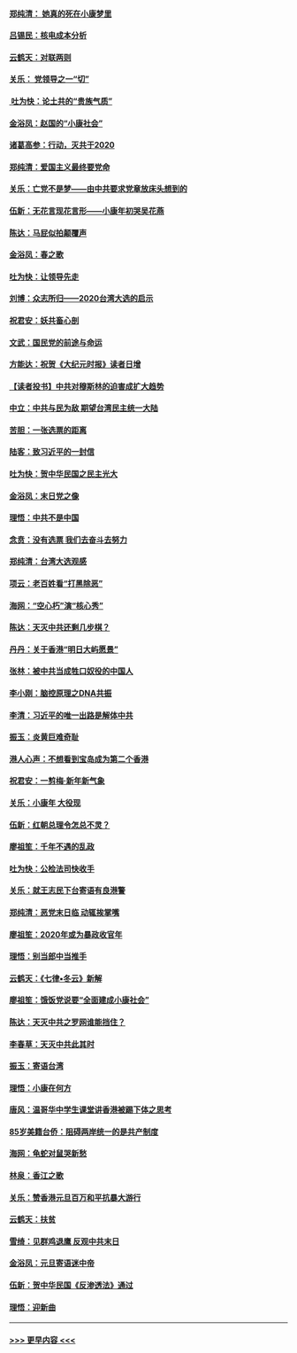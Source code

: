 #### [郑纯清： 她真的死在小康梦里](../pages/nsc993/n11806623.md?t=01210102) 
#### [吕锡民：核电成本分析](../pages/nsc993/n11806284.md?t=01210102) 
#### [云鹤天：对联两则](../pages/nsc993/n11805957.md?t=01210102) 
#### [关乐： 党领导之一“切”](../pages/nsc993/n11804505.md?t=01210102) 
#### [ 吐为快：论土共的“贵族气质”](../pages/nsc993/n11804490.md?t=01210102) 
#### [金浴凤：赵国的“小康社会”](../pages/nsc993/n11804452.md?t=01210102) 
#### [诸葛高参：行动，灭共于2020](../pages/nsc993/n11804120.md?t=01210102) 
#### [郑纯清：爱国主义最终要党命](../pages/nsc993/n11802197.md?t=01210102) 
#### [关乐：亡党不是梦——由中共要求党章放床头想到的](../pages/nsc993/n11802156.md?t=01210102) 
#### [伍新：无花言现花言形——小康年初哭吴花燕](../pages/nsc993/n11800044.md?t=01210102) 
#### [陈达：马屁似拍颠覆声](../pages/nsc993/n11800010.md?t=01210102) 
#### [金浴凤：春之歌](../pages/nsc993/n11797687.md?t=01210102) 
#### [吐为快：让领导先走](../pages/nsc993/n11797512.md?t=01210102) 
#### [刘博：众志所归——2020台湾大选的启示](../pages/nsc993/n11796878.md?t=01210102) 
#### [祝君安：妖共畜心剖](../pages/nsc993/n11794273.md?t=01210102) 
#### [文武：国民党的前途与命运](../pages/nsc993/n11794198.md?t=01210102) 
#### [方能达：祝贺《大纪元时报》读者日增](../pages/nsc993/n11793807.md?t=01210102) 
#### [【读者投书】中共对穆斯林的迫害成扩大趋势](../pages/nsc993/n11791371.md?t=01210102) 
#### [中立：中共与民为敌 期望台湾民主统一大陆](../pages/nsc993/n11790392.md?t=01210102) 
#### [苦胆：一张选票的距离](../pages/nsc993/n11788914.md?t=01210102) 
#### [陆客：致习近平的一封信](../pages/nsc993/n11788867.md?t=01210102) 
#### [吐为快：贺中华民国之民主光大](../pages/nsc993/n11788618.md?t=01210102) 
#### [金浴凤：末日党之像](../pages/nsc993/n11787475.md?t=01210102) 
#### [理悟：中共不是中国](../pages/nsc993/n11787463.md?t=01210102) 
#### [念贲：没有选票  我们去奋斗去努力](../pages/nsc993/n11787398.md?t=01210102) 
#### [郑纯清：台湾大选观感](../pages/nsc993/n11786210.md?t=01210102) 
#### [项云：老百姓看“打黑除恶”](../pages/nsc993/n11785398.md?t=01210102) 
#### [海网：“空心朽”演“核心秀”](../pages/nsc993/n11783874.md?t=01210102) 
#### [陈达：天灭中共还剩几步棋？](../pages/nsc993/n11783719.md?t=01210102) 
#### [丹丹：关于香港“明日大屿愿景”](../pages/nsc993/n11783273.md?t=01210102) 
#### [张林：被中共当成牲口奴役的中国人](../pages/nsc993/n11782397.md?t=01210102) 
#### [李小刚：脑控原理之DNA共振](../pages/nsc993/n11780962.md?t=01210102) 
#### [李清：习近平的唯一出路是解体中共](../pages/nsc993/n11780866.md?t=01210102) 
#### [振玉：炎黄巨难奇耻](../pages/nsc993/n11779632.md?t=01210102) 
#### [港人心声：不想看到宝岛成为第二个香港](../pages/nsc993/n11778817.md?t=01210102) 
#### [祝君安：一剪梅‧新年新气象](../pages/nsc993/n11776340.md?t=01210102) 
#### [关乐：小康年 大役现](../pages/nsc993/n11774213.md?t=01210102) 
#### [伍新：红朝总理令怎总不灵？](../pages/nsc993/n11770813.md?t=01210102) 
#### [廖祖笙：千年不遇的乱政](../pages/nsc993/n11770373.md?t=01210102) 
#### [吐为快：公检法司快收手](../pages/nsc993/n11770359.md?t=01210102) 
#### [关乐：就王志民下台寄语有良港警](../pages/nsc993/n11769903.md?t=01210102) 
#### [郑纯清：恶党末日临 动辄挨掌嘴](../pages/nsc993/n11769356.md?t=01210102) 
#### [廖祖笙：2020年或为暴政收官年](../pages/nsc993/n11768216.md?t=01210102) 
#### [理悟：别当郎中当推手](../pages/nsc993/n11768243.md?t=01210102) 
#### [云鹤天：《七律▪冬云》新解](../pages/nsc993/n11768204.md?t=01210102) 
#### [廖祖笙：饿饭党说要“全面建成小康社会”](../pages/nsc993/n11767482.md?t=01210102) 
#### [陈达：天灭中共之罗网谁能挡住？](../pages/nsc993/n11767465.md?t=01210102) 
#### [李春草：天灭中共此其时](../pages/nsc993/n11767452.md?t=01210102) 
#### [振玉：寄语台湾](../pages/nsc993/n11767432.md?t=01210102) 
#### [理悟：小康在何方](../pages/nsc993/n11767394.md?t=01210102) 
#### [唐风：温哥华中学生课堂讲香港被踢下体之思考](../pages/nsc993/n11766848.md?t=01210102) 
#### [85岁美籍台侨：阻碍两岸统一的是共产制度](../pages/nsc993/n11765043.md?t=01210102) 
#### [海网：龟蛇对鼠哭新愁](../pages/nsc993/n11764895.md?t=01210102) 
#### [林泉：香江之歌](../pages/nsc993/n11764415.md?t=01210102) 
#### [关乐：赞香港元旦百万和平抗暴大游行](../pages/nsc993/n11764382.md?t=01210102) 
#### [云鹤天：扶贫](../pages/nsc993/n11764245.md?t=01210102) 
#### [雪绮：见群鸡退鹰  反观中共末日](../pages/nsc993/n11762112.md?t=01210102) 
#### [金浴凤：元旦寄语迷中帝](../pages/nsc993/n11761788.md?t=01210102) 
#### [伍新：贺中华民国《反渗透法》通过](../pages/nsc993/n11761994.md?t=01210102) 
#### [理悟：迎新曲](../pages/nsc993/n11761152.md?t=01210102) 

----
#### [ >>> 更早内容 <<< ](../indexes/nsc993-earlier.md)
